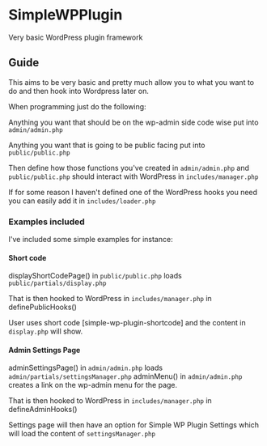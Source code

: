 # SimpleWPPlugin

Very basic WordPress plugin framework

## Guide

This aims to be very basic and pretty much allow you to what you want to do and then hook into Wordpress later on. 

When programming just do the following: 

Anything you want that should be on the wp-admin side code wise put into `admin/admin.php` 

Anything you want that is going to be public facing put into `public/public.php`

Then define how those functions you've created in `admin/admin.php` and `public/public.php` should interact with WordPress in `includes/manager.php`

If for some reason I haven't defined one of the WordPress hooks you need you can easily add it in `includes/loader.php`


### Examples included

I've included some simple examples for instance: 

#### Short code

displayShortCodePage() in `public/public.php` loads `public/partials/display.php` 

That is then hooked to WordPress in `includes/manager.php` in definePublicHooks() 

User uses short code [simple-wp-plugin-shortcode] and the content in `display.php` will show.

#### Admin Settings Page

adminSettingsPage() in `admin/admin.php` loads `admin/partials/settingsManager.php`
adminMenu() in `admin/admin.php` creates a link on the wp-admin menu for the page.

That is then hooked to WordPress in `includes/manager.php` in defineAdminHooks() 

Settings page will then have an option for Simple WP Plugin Settings which will load the content of `settingsManager.php`